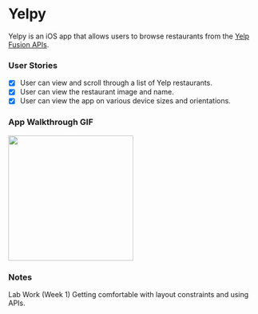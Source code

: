 # Yelpy 

Yelpy is an iOS app that allows users to browse restaurants from the [Yelp Fusion APIs](https://www.yelp.com/fusion#).

### User Stories
- [x] User can view and scroll through a list of Yelp restaurants.
- [x] User can view the restaurant image and name.
- [x] User can view the app on various device sizes and orientations.

### App Walkthrough GIF
<img src="YOUR_GIF_URL_HERE" width=250><br>

### Notes
Lab Work (Week 1)
Getting comfortable with layout constraints and using APIs.

